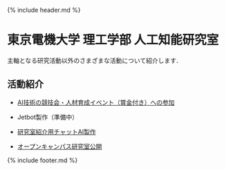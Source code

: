 {% include header.md %} <!-- _includes内のheader.mdをインクルード -->


# 東京電機大学 理工学部 人工知能研究室

<meta name="description" content="東京電機大学 理工学部 人工知能研究室のホームページです．深層学習（Deep Learning）による画像認識・画像生成をはじめとするAI技術の研究を行っています．音声認識・音声生成・自然言語処理などにも手を伸ばしています．">

主軸となる研究活動以外のさまざまな活動について紹介します．


[competition]: /activity/competitions/
[jetbot]: /activity/jetbot/
[labai]: /activity/labai/
[oc]: /activity/OC/

## 活動紹介
  + [AI技術の競技会・人材育成イベント（賞金付き）への参加][competition]

  + Jetbot製作（準備中）

  + [研究室紹介用チャットAI製作][labai]

  + [オープンキャンパス研究室公開][oc]

<!-- 
  + [Jetbot製作（準備中）][jetbot]

  + [研究室紹介用チャットAI製作（準備中）][labai]
-->


{% include footer.md %} <!-- _includes内のfooter.mdをインクルード -->
